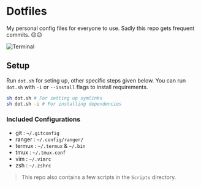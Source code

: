 # Dotfiles

My personal config files for everyone to use. Sadly this repo gets frequent commits. 😌😉

![Terminal](https://i.imgur.com/eNQ7CIU.png)

## Setup

Run `dot.sh` for seting up, other specific steps given below.
You can run `dot.sh` with `-i` or `--install` flags to install requirements.

```bash
sh dot.sh # For setting up symlinks
sh dot.sh -i # For installing dependencies
```

### Included Configurations

* git : `~/.gitconfig`
* ranger : `~/.config/ranger/`
* termux : `~/.termux` & `~/.bin`
* tmux : `~/.tmux.conf`
* vim : `~/.vimrc`
* zsh : `~/.zshrc`

> This repo also contains a few scripts in the `Scripts` directory.

